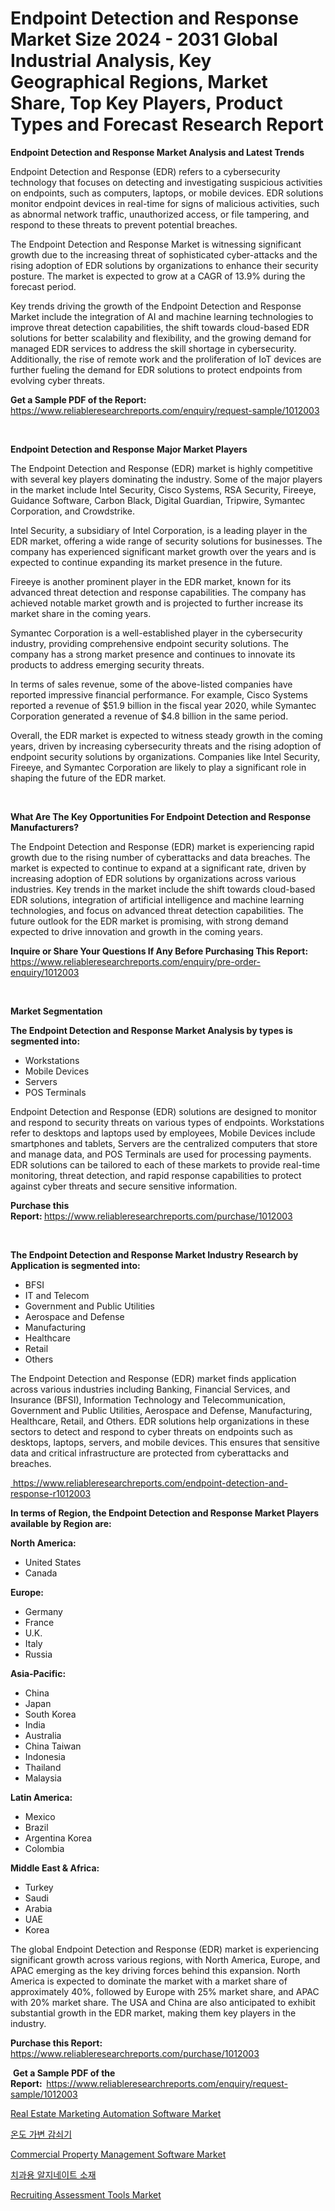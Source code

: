 <p><h1>Endpoint Detection and Response Market Size 2024 - 2031 Global Industrial Analysis, Key Geographical Regions, Market Share, Top Key Players, Product Types and Forecast Research Report</h1></p><p><strong>Endpoint Detection and Response Market Analysis and Latest Trends</strong></p>
<p><p>Endpoint Detection and Response (EDR) refers to a cybersecurity technology that focuses on detecting and investigating suspicious activities on endpoints, such as computers, laptops, or mobile devices. EDR solutions monitor endpoint devices in real-time for signs of malicious activities, such as abnormal network traffic, unauthorized access, or file tampering, and respond to these threats to prevent potential breaches.</p><p>The Endpoint Detection and Response Market is witnessing significant growth due to the increasing threat of sophisticated cyber-attacks and the rising adoption of EDR solutions by organizations to enhance their security posture. The market is expected to grow at a CAGR of 13.9% during the forecast period.</p><p>Key trends driving the growth of the Endpoint Detection and Response Market include the integration of AI and machine learning technologies to improve threat detection capabilities, the shift towards cloud-based EDR solutions for better scalability and flexibility, and the growing demand for managed EDR services to address the skill shortage in cybersecurity. Additionally, the rise of remote work and the proliferation of IoT devices are further fueling the demand for EDR solutions to protect endpoints from evolving cyber threats.</p></p>
<p><strong>Get a Sample PDF of the Report:&nbsp;</strong> <a href="https://www.reliableresearchreports.com/enquiry/request-sample/1012003">https://www.reliableresearchreports.com/enquiry/request-sample/1012003</a></p>
<p>&nbsp;</p>
<p><strong>Endpoint Detection and Response Major Market Players</strong></p>
<p><p>The Endpoint Detection and Response (EDR) market is highly competitive with several key players dominating the industry. Some of the major players in the market include Intel Security, Cisco Systems, RSA Security, Fireeye, Guidance Software, Carbon Black, Digital Guardian, Tripwire, Symantec Corporation, and Crowdstrike.</p><p>Intel Security, a subsidiary of Intel Corporation, is a leading player in the EDR market, offering a wide range of security solutions for businesses. The company has experienced significant market growth over the years and is expected to continue expanding its market presence in the future.</p><p>Fireeye is another prominent player in the EDR market, known for its advanced threat detection and response capabilities. The company has achieved notable market growth and is projected to further increase its market share in the coming years.</p><p>Symantec Corporation is a well-established player in the cybersecurity industry, providing comprehensive endpoint security solutions. The company has a strong market presence and continues to innovate its products to address emerging security threats.</p><p>In terms of sales revenue, some of the above-listed companies have reported impressive financial performance. For example, Cisco Systems reported a revenue of $51.9 billion in the fiscal year 2020, while Symantec Corporation generated a revenue of $4.8 billion in the same period.</p><p>Overall, the EDR market is expected to witness steady growth in the coming years, driven by increasing cybersecurity threats and the rising adoption of endpoint security solutions by organizations. Companies like Intel Security, Fireeye, and Symantec Corporation are likely to play a significant role in shaping the future of the EDR market.</p></p>
<p>&nbsp;</p>
<p><strong>What Are The Key Opportunities For Endpoint Detection and Response Manufacturers?</strong></p>
<p><p>The Endpoint Detection and Response (EDR) market is experiencing rapid growth due to the rising number of cyberattacks and data breaches. The market is expected to continue to expand at a significant rate, driven by increasing adoption of EDR solutions by organizations across various industries. Key trends in the market include the shift towards cloud-based EDR solutions, integration of artificial intelligence and machine learning technologies, and focus on advanced threat detection capabilities. The future outlook for the EDR market is promising, with strong demand expected to drive innovation and growth in the coming years.</p></p>
<p><strong>Inquire or Share Your Questions If Any Before Purchasing This Report:</strong> <a href="https://www.reliableresearchreports.com/enquiry/pre-order-enquiry/1012003">https://www.reliableresearchreports.com/enquiry/pre-order-enquiry/1012003</a></p>
<p>&nbsp;</p>
<p><strong>Market Segmentation</strong></p>
<p><strong>The Endpoint Detection and Response Market Analysis by types is segmented into:</strong></p>
<p><ul><li>Workstations</li><li>Mobile Devices</li><li>Servers</li><li>POS Terminals</li></ul></p>
<p><p>Endpoint Detection and Response (EDR) solutions are designed to monitor and respond to security threats on various types of endpoints. Workstations refer to desktops and laptops used by employees, Mobile Devices include smartphones and tablets, Servers are the centralized computers that store and manage data, and POS Terminals are used for processing payments. EDR solutions can be tailored to each of these markets to provide real-time monitoring, threat detection, and rapid response capabilities to protect against cyber threats and secure sensitive information.</p></p>
<p><strong>Purchase this Report:&nbsp;</strong><a href="https://www.reliableresearchreports.com/purchase/1012003">https://www.reliableresearchreports.com/purchase/1012003</a></p>
<p>&nbsp;</p>
<p><strong>The Endpoint Detection and Response Market Industry Research by Application is segmented into:</strong></p>
<p><ul><li>BFSI</li><li>IT and Telecom</li><li>Government and Public Utilities</li><li>Aerospace and Defense</li><li>Manufacturing</li><li>Healthcare</li><li>Retail</li><li>Others</li></ul></p>
<p><p>The Endpoint Detection and Response (EDR) market finds application across various industries including Banking, Financial Services, and Insurance (BFSI), Information Technology and Telecommunication, Government and Public Utilities, Aerospace and Defense, Manufacturing, Healthcare, Retail, and Others. EDR solutions help organizations in these sectors to detect and respond to cyber threats on endpoints such as desktops, laptops, servers, and mobile devices. This ensures that sensitive data and critical infrastructure are protected from cyberattacks and breaches.</p></p>
<p><a href="https://www.reliableresearchreports.com/endpoint-detection-and-response-r1012003">&nbsp;https://www.reliableresearchreports.com/endpoint-detection-and-response-r1012003</a></p>
<p><strong>In terms of Region, the Endpoint Detection and Response Market Players available by Region are:</strong></p>
<p>
    <p> <strong> North America: </strong>
        <ul>
            <li>United States</li>
            <li>Canada</li>
        </ul>
        </p> 
    <p> <strong> Europe: </strong>
        <ul>
            <li>Germany</li>
            <li>France</li>
            <li>U.K.</li>
            <li>Italy</li>
            <li>Russia</li>
        </ul>
        </p> 
    <p> <strong> Asia-Pacific: </strong>
        <ul>
            <li>China</li>
            <li>Japan</li>
            <li>South Korea</li>
            <li>India</li>
            <li>Australia</li>
            <li>China Taiwan</li>
            <li>Indonesia</li>
            <li>Thailand</li>
            <li>Malaysia</li>
        </ul>
        </p> 
    <p> <strong> Latin America: </strong>
        <ul>
            <li>Mexico</li>
            <li>Brazil</li>
            <li>Argentina Korea</li>
            <li>Colombia</li>
        </ul>
        </p> 
    <p> <strong> Middle East & Africa: </strong>
        <ul>
            <li>Turkey</li>
            <li>Saudi</li>
            <li>Arabia</li>
            <li>UAE</li>
            <li>Korea</li>
        </ul>
    </p>
    </p>
<p><p>The global Endpoint Detection and Response (EDR) market is experiencing significant growth across various regions, with North America, Europe, and APAC emerging as the key driving forces behind this expansion. North America is expected to dominate the market with a market share of approximately 40%, followed by Europe with 25% market share, and APAC with 20% market share. The USA and China are also anticipated to exhibit substantial growth in the EDR market, making them key players in the industry.</p></p>
<p><strong>Purchase this Report: </strong><a href="https://www.reliableresearchreports.com/purchase/1012003">https://www.reliableresearchreports.com/purchase/1012003</a></p>
<p>&nbsp;<strong>Get a Sample PDF of the Report:&nbsp;&nbsp;</strong><a href="https://www.reliableresearchreports.com/enquiry/request-sample/1012003">https://www.reliableresearchreports.com/enquiry/request-sample/1012003</a></p>
<p><strong></strong></p>
<p><p><a href="https://github.com/HowardDelgaXXfnf/Market-Research-Report-List-1/blob/main/real-estate-marketing-automation-software-market.md">Real Estate Marketing Automation Software Market</a></p><p><a href="https://github.com/njolsky1/Market-Research-Report-List-2/blob/main/656338580114.md">온도 가변 감쇠기</a></p><p><a href="https://github.com/ofpaqrof92/Market-Research-Report-List-1/blob/main/commercial-property-management-software-market.md">Commercial Property Management Software Market</a></p><p><a href="https://github.com/tasfiyaj85/Market-Research-Report-List-2/blob/main/598964880116.md">치과용 알지네이트 소재</a></p><p><a href="https://github.com/nandosuryapratama/Market-Research-Report-List-1/blob/main/recruiting-assessment-tools-market.md">Recruiting Assessment Tools Market</a></p></p>